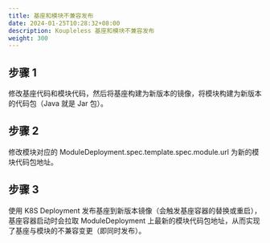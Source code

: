 ```yaml
---
title: 基座和模块不兼容发布
date: 2024-01-25T10:28:32+08:00
description: Koupleless 基座和模块不兼容发布
weight: 300
---
```


## 步骤  1
修改基座代码和模块代码，然后将基座构建为新版本的镜像，将模块构建为新版本的代码包（Java 就是 Jar 包）。

## 步骤  2
修改模块对应的 ModuleDeployment.spec.template.spec.module.url 为新的模块代码包地址。

## 步骤  3
使用 K8S Deployment 发布基座到新版本镜像（会触发基座容器的替换或重启），基座容器启动时会拉取 ModuleDeployment 上最新的模块代码包地址，从而实现了基座与模块的不兼容变更（即同时发布）。<br/>

<br/>
<br/>
